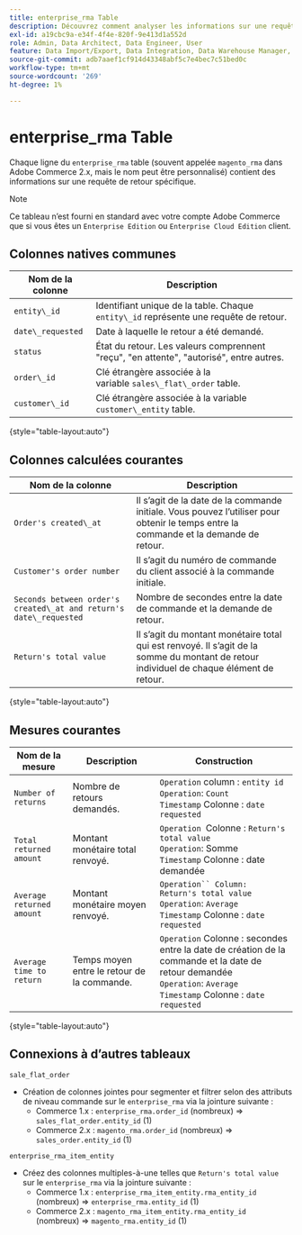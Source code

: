 ```yaml
---
title: enterprise_rma Table
description: Découvrez comment analyser les informations sur une requête de retour spécifique.
exl-id: a19cbc9a-e34f-4f4e-820f-9e413d1a552d
role: Admin, Data Architect, Data Engineer, User
feature: Data Import/Export, Data Integration, Data Warehouse Manager, Commerce Tables
source-git-commit: adb7aaef1cf914d43348abf5c7e4bec7c51bed0c
workflow-type: tm+mt
source-wordcount: '269'
ht-degree: 1%

---
```


# enterprise_rma Table

Chaque ligne du `enterprise_rma` table (souvent appelée `magento_rma` dans Adobe Commerce 2.x, mais le nom peut être personnalisé) contient des informations sur une requête de retour spécifique.

>[!NOTE]
>
>Ce tableau n’est fourni en standard avec votre compte Adobe Commerce que si vous êtes un `Enterprise Edition` ou `Enterprise Cloud Edition` client.

## Colonnes natives communes

| **Nom de la colonne** | **Description** |
|---|---|
| `entity\_id` | Identifiant unique de la table. Chaque `entity\_id` représente une requête de retour. |
| `date\_requested` | Date à laquelle le retour a été demandé. |
| `status` | État du retour. Les valeurs comprennent &quot;reçu&quot;, &quot;en attente&quot;, &quot;autorisé&quot;, entre autres. |
| `order\_id` | Clé étrangère associée à la variable `sales\_flat\_order` table. |
| `customer\_id` | Clé étrangère associée à la variable `customer\_entity` table. |

{style="table-layout:auto"}

## Colonnes calculées courantes

| **Nom de la colonne** | **Description** |
|---|---|
| `Order's created\_at` | Il s’agit de la date de la commande initiale. Vous pouvez l’utiliser pour obtenir le temps entre la commande et la demande de retour. |
| `Customer's order number` | Il s’agit du numéro de commande du client associé à la commande initiale. |
| `Seconds between order's created\_at and return's date\_requested` | Nombre de secondes entre la date de commande et la demande de retour. |
| `Return's total value` | Il s’agit du montant monétaire total qui est renvoyé. Il s’agit de la somme du montant de retour individuel de chaque élément de retour. |

{style="table-layout:auto"}

## Mesures courantes

| **Nom de la mesure** | **Description** | **Construction** |
|---|---|---|
| `Number of returns` | Nombre de retours demandés. | `Operation` column : `entity id`<br>`Operation`: `Count`<br>`Timestamp` Colonne : `date requested` |
| `Total returned amount` | Montant monétaire total renvoyé. | `Operation `Colonne : `Return's total value`<br>`Operation`: Somme<br>`Timestamp` Colonne : date demandée |
| `Average returned amount` | Montant monétaire moyen renvoyé. | `Operation`` Column: Return's total value`<br>`Operation`: `Average`<br>`Timestamp` Colonne : `date requested` |
| `Average time to return` | Temps moyen entre le retour de la commande. | `Operation` Colonne : secondes entre la date de création de la commande et la date de retour demandée<br>`Operation`: `Average`<br>`Timestamp` Colonne : `date requested` |

{style="table-layout:auto"}

## Connexions à d’autres tableaux

`sale_flat_order`

* Création de colonnes jointes pour segmenter et filtrer selon des attributs de niveau commande sur le `enterprise_rma` via la jointure suivante :
   * Commerce 1.x : `enterprise_rma.order_id` (nombreux) => `sales_flat_order.entity_id` (1)
   * Commerce 2.x : `magento_rma.order_id` (nombreux) => `sales_order.entity_id` (1)

`enterprise_rma_item_entity`

* Créez des colonnes multiples-à-une telles que `Return's total value` sur le `enterprise_rma` via la jointure suivante :
   * Commerce 1.x : `enterprise_rma_item_entity.rma_entity_id` (nombreux) => `enterprise_rma.entity_id` (1)
   * Commerce 2.x : `magento_rma_item_entity.rma_entity_id ` (nombreux) => `magento_rma.entity_id` (1)
